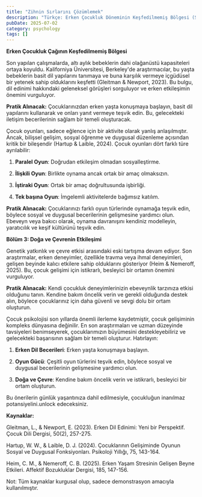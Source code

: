 ```yaml
---
title: "Zihnin Sırlarını Çözümlemek"
description: "Türkçe: Erken Çocukluk Döneminin Keşfedilmemiş Bölgesi (Section 1)"
pubDate: 2025-07-02
category: psychology
tags: []
---
```


**Erken Çocukluk Çağının Keşfedilmemiş Bölgesi**

Son yapılan çalışmalarda, altı aylık bebeklerin dahi olağanüstü kapasiteleri ortaya koyuldu. Kaliforniya Üniversitesi, Berkeley'de araştırmacılar, bu yaşta bebeklerin basit dil yapılarını tanımaya ve buna karşılık vermeye içgüdüsel bir yetenek sahip olduklarını keşfetti (Gleitman & Newport, 2023). Bu bulgu, dil edinimi hakkındaki geleneksel görüşleri sorguluyor ve erken etkileşimin önemini vurguluyor.

**Pratik Alınacak:** Çocuklarınızdan erken yaşta konuşmaya başlayın, basit dil yapılarını kullanarak ve onları yanıt vermeye teşvik edin. Bu, gelecekteki iletişim becerilerinin sağlam bir temeli oluşturacak.

Çocuk oyunları, sadece eğlence için bir aktivite olarak yanlış anlaşılmıştır. Ancak, bilişsel gelişim, sosyal öğrenme ve duygusal düzenleme açısından kritik bir bileşendir (Hartup & Laible, 2024). Çocuk oyunları dört farklı türe ayrılabilir:

1. **Paralel Oyun**: Doğrudan etkileşim olmadan sosyalleştirme.

2. **İlişkili Oyun**: Birlikte oynama ancak ortak bir amaç olmaksızın.

3. **İştiraki Oyun**: Ortak bir amaç doğrultusunda işbirliği.

4. **Tek başına Oyun**: İmgelemli aktivitelerde bağımsız katılım.

**Pratik Alınacak:** Çocuklarınızı farklı oyun türlerinde oynamağa teşvik edin, böylece sosyal ve duygusal becerilerinin gelişmesine yardımcı olun. Ebeveyn veya bakıcı olarak, oynama davranışını kendiniz modelleyin, yaratıcılık ve keşif kültürünü teşvik edin.

**Bölüm 3: Doğa ve Çevrenin Etkileşimi**

Genetik yatkınlık ve çevre etkisi arasındaki eski tartışma devam ediyor. Son araştırmalar, erken deneyimler, özellikle travma veya ihmal deneyimleri, gelişen beyinde kalıcı etkilere sahip olduklarını gösteriyor (Heim & Nemeroff, 2025). Bu, çocuk gelişimi için istikrarlı, besleyici bir ortamın önemini vurguluyor.

**Pratik Alınacak:** Kendi çocukluk deneyimlerinizin ebeveynlik tarzınıza etkisi olduğunu tanın. Kendine bakım öncelik verin ve gerekli olduğunda destek alın, böylece çocuklarınız için daha güvenli ve sevgi dolu bir ortam oluşturun.

Çocuk psikolojisi son yıllarda önemli ilerleme kaydetmiştir, çocuk gelişiminin kompleks dünyasına değinilir. En son araştırmaları ve uzman düzeyinde tavsiyeleri benimseyerek, çocuklarımızın büyümesini destekleyebiliriz ve gelecekteki başarısının sağlam bir temeli oluşturur. Hatırlayın:

1. **Erken Dil Becerileri**: Erken yaşta konuşmaya başlayın.

2. **Oyun Gücü**: Çeşitli oyun türlerini teşvik edin, böylece sosyal ve duygusal becerilerinin gelişmesine yardımcı olun.

3. **Doğa ve Çevre**: Kendine bakım öncelik verin ve istikrarlı, besleyici bir ortam oluşturun.

Bu önerilerin günlük yaşantınıza dahil edilmesiyle, çocukluğun inanılmaz potansiyelini.unlock edeceksiniz.

**Kaynaklar:**

Gleitman, L., & Newport, E. (2023). Erken Dil Edinimi: Yeni bir Perspektif. Çocuk Dili Dergisi, 50(2), 257-275.

Hartup, W. W., & Laible, D. J. (2024). Çocuklarının Gelişiminde Oyunun Sosyal ve Duygusal Fonksiyonları. Psikoloji Yıllığı, 75, 143-164.

Heim, C. M., & Nemeroff, C. B. (2025). Erken Yaşam Stresinin Gelişen Beyne Etkileri. Affektif Bozukluklar Dergisi, 185, 147-156.

Not: Tüm kaynaklar kurgusal olup, sadece demonstrasyon amacıyla kullanılmıştır.